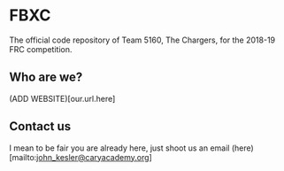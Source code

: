 # FBXC
The official code repository of Team 5160, The Chargers, for the 2018-19 FRC competition.

## Who are we?
(ADD WEBSITE)[our.url.here]

## Contact us
I mean to be fair you are already here, just shoot us an email (here)[mailto:john_kesler@caryacademy.org]
